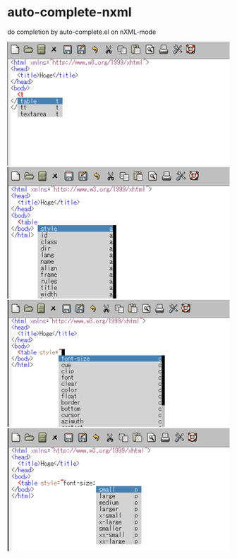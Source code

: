 auto-complete-nxml
==================

do completion by auto-complete.el on nXML-mode

![Demo1](demo1.png)
![Demo2](demo2.png)
![Demo3](demo3.png)
![Demo4](demo4.png)

